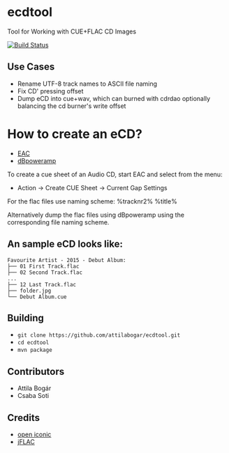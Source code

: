 # ecdtool

Tool for Working with CUE+FLAC CD Images

[![Build Status][1]][2]

[1]: https://travis-ci.org/attilabogar/ecdtool.svg?branch=master
[2]: https://travis-ci.org/attilabogar/ecdtool


## Use Cases

  - Rename UTF-8 track names to ASCII file naming
  - Fix CD' pressing offset
  - Dump eCD into cue+wav, which can burned with cdrdao
    optionally balancing the cd burner's write offset

# How to create an eCD?

  - [EAC](http://exactaudiocopy.de/)
  - [dBpoweramp](https://www.dbpoweramp.com/cd-ripper.htm)

To create a cue sheet of an Audio CD, start EAC and select from the menu:
  - Action -> Create CUE Sheet -> Current Gap Settings

For the flac files use naming scheme: %tracknr2% %title%

Alternatively dump the flac files using dBpoweramp using the corresponding file
naming scheme.

## An sample eCD looks like:

```
Favourite Artist - 2015 - Debut Album:
├── 01 First Track.flac
├── 02 Second Track.flac
...
├── 12 Last Track.flac
├── folder.jpg
└── Debut Album.cue
```

## Building

  - `git clone https://github.com/attilabogar/ecdtool.git`
  - `cd ecdtool`
  - `mvn package`

## Contributors

  - Attila Bogár
  - Csaba Soti

## Credits

  - [open iconic](https://useiconic.com/open/)
  - [jFLAC](http://jflac.sourceforge.net/)
